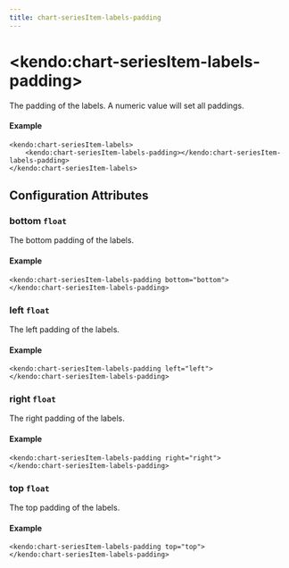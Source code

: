 ```yaml
---
title: chart-seriesItem-labels-padding
---
```


# \<kendo:chart-seriesItem-labels-padding\>

The padding of the labels. A numeric value will set all paddings.

#### Example
    <kendo:chart-seriesItem-labels>
        <kendo:chart-seriesItem-labels-padding></kendo:chart-seriesItem-labels-padding>
    </kendo:chart-seriesItem-labels>

## Configuration Attributes

### bottom `float`

The bottom padding of the labels.

#### Example
    <kendo:chart-seriesItem-labels-padding bottom="bottom">
    </kendo:chart-seriesItem-labels-padding>

### left `float`

The left padding of the labels.

#### Example
    <kendo:chart-seriesItem-labels-padding left="left">
    </kendo:chart-seriesItem-labels-padding>

### right `float`

The right padding of the labels.

#### Example
    <kendo:chart-seriesItem-labels-padding right="right">
    </kendo:chart-seriesItem-labels-padding>

### top `float`

The top padding of the labels.

#### Example
    <kendo:chart-seriesItem-labels-padding top="top">
    </kendo:chart-seriesItem-labels-padding>

